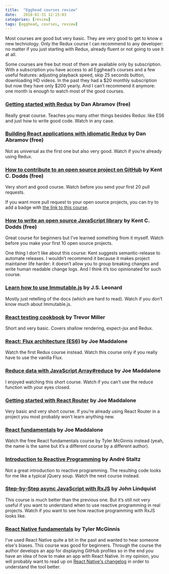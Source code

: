 ```yaml
---
title:  "Egghead courses review"
date:   2018-01-31 12:15:03
categories: [review]
tags: [egghead, courses, review]
---
```


Most courses are good but very basic. They are very good to get to know a new technology. Only the Redux course I can recommend to any developer: no matter if you just starting with Redux, already fluent or not going to use it at all.

Some courses are free but most of them are available only by subscription. With a subscription you have access to all Egghead’s courses and a few useful features: adjusting playback speed, skip 25 seconds button, downloading HD videos. In the past they had a $20 monthly subscription but now they have only $200 yearly. And I can’t recommend it anymore: one month is enough to watch most of the good courses.

### [Getting started with Redux](https://egghead.io/courses/getting-started-with-redux) by Dan Abramov (free)

Really great course. Teaches you many other things besides Redux: like ES6 and just how to write good code. Watch in any case.

### [Building React applications with idiomatic Redux](https://egghead.io/courses/building-react-applications-with-idiomatic-redux) by Dan Abramov (free)

Not as universal as the first one but also very good. Watch if you’re already using Redux.

### [How to contribute to an open source project on GitHub](https://egghead.io/courses/how-to-contribute-to-an-open-source-project-on-github) by Kent C. Dodds (free)

Very short and good course. Watch before you send your first 20 pull requests.

If you want more pull request to your open source projects, you can try to add a badge with [the link to this course](http://makeapullrequest.com/).

### [How to write an open source JavaScript library](https://egghead.io/courses/how-to-write-an-open-source-javascript-library) by Kent C. Dodds (free)

Great course for beginners but I’ve learned something from it myself. Watch before you make your first 10 open source projects.

One thing I don’t like about this course: Kent suggests semantic-release to automate releases. I wouldn’t recommend it because it makes project maintainer life harder: it doesn’t allow you to group breaking changes and write human readable change logs. And I think it’s too opinionated for such course.

### [Learn how to use Immutable.js](https://egghead.io/courses/learn-how-to-use-immutable-js) by J.S. Leonard

Mostly just retelling of the docs (which are hard to read). Watch if you don’t know much about Immutable.js.

### [React testing cookbook](https://egghead.io/courses/react-testing-cookbook) by Trevor Miller

Short and very basic. Covers shallow rendering, expect-jsx and Redux.

### [React: Flux architecture (ES6)](https://egghead.io/courses/react-flux-architecture-es6) by Joe Maddalone

Watch the first Redux course instead. Watch this course only if you really have to use the vanilla Flux.

### [Reduce data with JavaScript Array#reduce](https://egghead.io/courses/reduce-data-with-javascript) by Joe Maddalone

I enjoyed watching this short course. Watch if you can’t use the reduce function with your eyes closed.

### [Getting started with React Router](https://egghead.io/courses/getting-started-with-react-router) by Joe Maddalone

Very basic and very short course. If you’re already using React Router in a project you most probably won’t learn anything new.

### [React fundamentals](https://egghead.io/courses/react-fundamentals) by Joe Maddalone

Watch the free React fundamentals course by Tyler McGinnis instead (yeah, the name is the same but it’s a different course by a different author).

### [Introduction to Reactive Programming](https://egghead.io/courses/introduction-to-reactive-programming) by André Staltz

Not a great introduction to reactive programming. The resulting code looks for me like a typical jQuery soup. Watch the next course instead.

### [Step-by-Step async JavaScript with RxJS](https://egghead.io/courses/step-by-step-async-javascript-with-rxjs) by John Lindquist

This course is much better than the previous one. But it’s still not very useful if you want to understand when to use reactive programming in real projects. Watch if you want to see how reactive programming with RxJS looks like.

### [React Native fundamentals](https://egghead.io/courses/react-native-fundamentals) by Tyler McGinnis

I've used React Native quite a bit in the past and wanted to hear someone else's biases. This course was good for beginners. Through the course the author develops an app for displaying GitHub profiles so in the end you have an idea of how to make an app with React Native.  In my opinion, you will probably want to read up on [React Native's changelog](https://github.com/facebook/react-native/releases) in order to understand the tool better.
